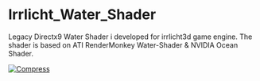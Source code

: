 # Irrlicht_Water_Shader
 
 Legacy Directx9 Water Shader i developed for irrlicht3d game engine. The shader is based on ATI RenderMonkey Water-Shader & NVIDIA Ocean Shader.
 
 [![Compress](https://img.youtube.com/vi/tpOCr7U_aII/hqdefault.jpg)](https://www.youtube.com/watch?v=tpOCr7U_aII)
 
